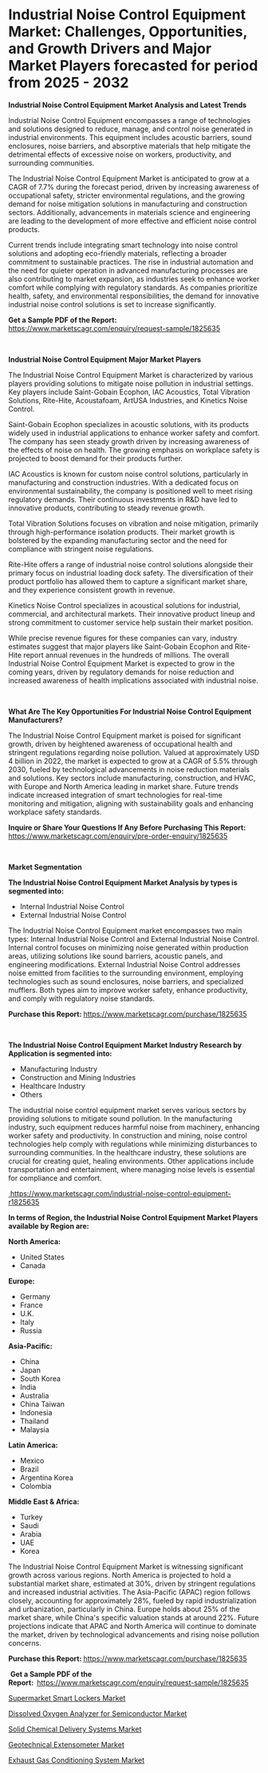 <p><h1>Industrial Noise Control Equipment Market: Challenges, Opportunities, and Growth Drivers and Major Market Players forecasted for period from 2025 - 2032</h1></p><p><strong>Industrial Noise Control Equipment Market Analysis and Latest Trends</strong></p>
<p><p>Industrial Noise Control Equipment encompasses a range of technologies and solutions designed to reduce, manage, and control noise generated in industrial environments. This equipment includes acoustic barriers, sound enclosures, noise barriers, and absorptive materials that help mitigate the detrimental effects of excessive noise on workers, productivity, and surrounding communities.</p><p>The Industrial Noise Control Equipment Market is anticipated to grow at a CAGR of 7.7% during the forecast period, driven by increasing awareness of occupational safety, stricter environmental regulations, and the growing demand for noise mitigation solutions in manufacturing and construction sectors. Additionally, advancements in materials science and engineering are leading to the development of more effective and efficient noise control products.</p><p>Current trends include integrating smart technology into noise control solutions and adopting eco-friendly materials, reflecting a broader commitment to sustainable practices. The rise in industrial automation and the need for quieter operation in advanced manufacturing processes are also contributing to market expansion, as industries seek to enhance worker comfort while complying with regulatory standards. As companies prioritize health, safety, and environmental responsibilities, the demand for innovative industrial noise control solutions is set to increase significantly.</p></p>
<p><strong>Get a Sample PDF of the Report:&nbsp;</strong> <a href="https://www.marketscagr.com/enquiry/request-sample/1825635?utm_campaign=2482&utm_medium=2&utm_source=Github&utm_content=ia&utm_term=12042025&utm_id=industrial-noise-control-equipment">https://www.marketscagr.com/enquiry/request-sample/1825635</a></p>
<p>&nbsp;</p>
<p><strong>Industrial Noise Control Equipment Major Market Players</strong></p>
<p><p>The Industrial Noise Control Equipment Market is characterized by various players providing solutions to mitigate noise pollution in industrial settings. Key players include Saint-Gobain Ecophon, IAC Acoustics, Total Vibration Solutions, Rite-Hite, Acoustafoam, ArtUSA Industries, and Kinetics Noise Control.</p><p>Saint-Gobain Ecophon specializes in acoustic solutions, with its products widely used in industrial applications to enhance worker safety and comfort. The company has seen steady growth driven by increasing awareness of the effects of noise on health. The growing emphasis on workplace safety is projected to boost demand for their products further.</p><p>IAC Acoustics is known for custom noise control solutions, particularly in manufacturing and construction industries. With a dedicated focus on environmental sustainability, the company is positioned well to meet rising regulatory demands. Their continuous investments in R&D have led to innovative products, contributing to steady revenue growth.</p><p>Total Vibration Solutions focuses on vibration and noise mitigation, primarily through high-performance isolation products. Their market growth is bolstered by the expanding manufacturing sector and the need for compliance with stringent noise regulations. </p><p>Rite-Hite offers a range of industrial noise control solutions alongside their primary focus on industrial loading dock safety. The diversification of their product portfolio has allowed them to capture a significant market share, and they experience consistent growth in revenue.</p><p>Kinetics Noise Control specializes in acoustical solutions for industrial, commercial, and architectural markets. Their innovative product lineup and strong commitment to customer service help sustain their market position.</p><p>While precise revenue figures for these companies can vary, industry estimates suggest that major players like Saint-Gobain Ecophon and Rite-Hite report annual revenues in the hundreds of millions. The overall Industrial Noise Control Equipment Market is expected to grow in the coming years, driven by regulatory demands for noise reduction and increased awareness of health implications associated with industrial noise.</p></p>
<p>&nbsp;</p>
<p><strong>What Are The Key Opportunities For Industrial Noise Control Equipment Manufacturers?</strong></p>
<p><p>The Industrial Noise Control Equipment market is poised for significant growth, driven by heightened awareness of occupational health and stringent regulations regarding noise pollution. Valued at approximately USD 4 billion in 2022, the market is expected to grow at a CAGR of 5.5% through 2030, fueled by technological advancements in noise reduction materials and solutions. Key sectors include manufacturing, construction, and HVAC, with Europe and North America leading in market share. Future trends indicate increased integration of smart technologies for real-time monitoring and mitigation, aligning with sustainability goals and enhancing workplace safety standards.</p></p>
<p><strong>Inquire or Share Your Questions If Any Before Purchasing This Report:</strong> <a href="https://www.marketscagr.com/enquiry/pre-order-enquiry/1825635?utm_campaign=2482&utm_medium=2&utm_source=Github&utm_content=ia&utm_term=12042025&utm_id=industrial-noise-control-equipment">https://www.marketscagr.com/enquiry/pre-order-enquiry/1825635</a></p>
<p>&nbsp;</p>
<p><strong>Market Segmentation</strong></p>
<p><strong>The Industrial Noise Control Equipment Market Analysis by types is segmented into:</strong></p>
<p><ul><li>Internal Industrial Noise Control</li><li>External Industrial Noise Control</li></ul></p>
<p><p>The Industrial Noise Control Equipment market encompasses two main types: Internal Industrial Noise Control and External Industrial Noise Control. Internal control focuses on minimizing noise generated within production areas, utilizing solutions like sound barriers, acoustic panels, and engineering modifications. External Industrial Noise Control addresses noise emitted from facilities to the surrounding environment, employing technologies such as sound enclosures, noise barriers, and specialized mufflers. Both types aim to improve worker safety, enhance productivity, and comply with regulatory noise standards.</p></p>
<p><strong>Purchase this Report:&nbsp;</strong><a href="https://www.marketscagr.com/purchase/1825635?utm_campaign=2482&utm_medium=2&utm_source=Github&utm_content=ia&utm_term=12042025&utm_id=industrial-noise-control-equipment">https://www.marketscagr.com/purchase/1825635</a></p>
<p>&nbsp;</p>
<p><strong>The Industrial Noise Control Equipment Market Industry Research by Application is segmented into:</strong></p>
<p><ul><li>Manufacturing Industry</li><li>Construction and Mining Industries</li><li>Healthcare Industry</li><li>Others</li></ul></p>
<p><p>The industrial noise control equipment market serves various sectors by providing solutions to mitigate sound pollution. In the manufacturing industry, such equipment reduces harmful noise from machinery, enhancing worker safety and productivity. In construction and mining, noise control technologies help comply with regulations while minimizing disturbances to surrounding communities. In the healthcare industry, these solutions are crucial for creating quiet, healing environments. Other applications include transportation and entertainment, where managing noise levels is essential for compliance and comfort.</p></p>
<p><a href="https://www.marketscagr.com/industrial-noise-control-equipment-r1825635?utm_campaign=2482&utm_medium=2&utm_source=Github&utm_content=ia&utm_term=12042025&utm_id=industrial-noise-control-equipment">&nbsp;https://www.marketscagr.com/industrial-noise-control-equipment-r1825635</a></p>
<p><strong>In terms of Region, the Industrial Noise Control Equipment Market Players available by Region are:</strong></p>
<p>
    <p> <strong> North America: </strong>
        <ul>
            <li>United States</li>
            <li>Canada</li>
        </ul>
        </p> 
    <p> <strong> Europe: </strong>
        <ul>
            <li>Germany</li>
            <li>France</li>
            <li>U.K.</li>
            <li>Italy</li>
            <li>Russia</li>
        </ul>
        </p> 
    <p> <strong> Asia-Pacific: </strong>
        <ul>
            <li>China</li>
            <li>Japan</li>
            <li>South Korea</li>
            <li>India</li>
            <li>Australia</li>
            <li>China Taiwan</li>
            <li>Indonesia</li>
            <li>Thailand</li>
            <li>Malaysia</li>
        </ul>
        </p> 
    <p> <strong> Latin America: </strong>
        <ul>
            <li>Mexico</li>
            <li>Brazil</li>
            <li>Argentina Korea</li>
            <li>Colombia</li>
        </ul>
        </p> 
    <p> <strong> Middle East & Africa: </strong>
        <ul>
            <li>Turkey</li>
            <li>Saudi</li>
            <li>Arabia</li>
            <li>UAE</li>
            <li>Korea</li>
        </ul>
    </p>
    </p>
<p><p>The Industrial Noise Control Equipment Market is witnessing significant growth across various regions. North America is projected to hold a substantial market share, estimated at 30%, driven by stringent regulations and increased industrial activities. The Asia-Pacific (APAC) region follows closely, accounting for approximately 28%, fueled by rapid industrialization and urbanization, particularly in China. Europe holds about 25% of the market share, while China's specific valuation stands at around 22%. Future projections indicate that APAC and North America will continue to dominate the market, driven by technological advancements and rising noise pollution concerns.</p></p>
<p><strong>Purchase this Report: </strong><a href="https://www.marketscagr.com/purchase/1825635?utm_campaign=2482&utm_medium=2&utm_source=Github&utm_content=ia&utm_term=12042025&utm_id=industrial-noise-control-equipment">https://www.marketscagr.com/purchase/1825635</a></p>
<p>&nbsp;<strong>Get a Sample PDF of the Report:&nbsp;&nbsp;</strong><a href="https://www.marketscagr.com/enquiry/request-sample/1825635?utm_campaign=2482&utm_medium=2&utm_source=Github&utm_content=ia&utm_term=12042025&utm_id=industrial-noise-control-equipment">https://www.marketscagr.com/enquiry/request-sample/1825635</a></p>
<p><strong></strong></p>
<p><p><a href="https://github.com/pidlisseas/Market-Research-Report-List-1/blob/main/supermarket-smart-lockers-market.md?utm_campaign=2482&utm_medium=2&utm_source=Github&utm_content=ia&utm_term=12042025&utm_id=industrial-noise-control-equipment">Supermarket Smart Lockers Market</a></p><p><a href="https://github.com/wakerizaak8g/Market-Research-Report-List-1/blob/main/dissolved-oxygen-analyzer-for-semiconductor-market.md?utm_campaign=2482&utm_medium=2&utm_source=Github&utm_content=ia&utm_term=12042025&utm_id=industrial-noise-control-equipment">Dissolved Oxygen Analyzer for Semiconductor Market</a></p><p><a href="https://github.com/kaddahblejc/Market-Research-Report-List-1/blob/main/solid-chemical-delivery-systems-market.md?utm_campaign=2482&utm_medium=2&utm_source=Github&utm_content=ia&utm_term=12042025&utm_id=industrial-noise-control-equipment">Solid Chemical Delivery Systems Market</a></p><p><a href="https://github.com/chkrselia/Market-Research-Report-List-1/blob/main/geotechnical-extensometer-market.md?utm_campaign=2482&utm_medium=2&utm_source=Github&utm_content=ia&utm_term=12042025&utm_id=industrial-noise-control-equipment">Geotechnical Extensometer Market</a></p><p><a href="https://github.com/tanckfelli84/Market-Research-Report-List-1/blob/main/exhaust-gas-conditioning-system-market.md?utm_campaign=2482&utm_medium=2&utm_source=Github&utm_content=ia&utm_term=12042025&utm_id=industrial-noise-control-equipment">Exhaust Gas Conditioning System Market</a></p></p>